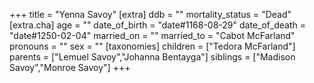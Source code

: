+++
title = "Yenna Savoy"
[extra]
ddb = ""
mortality_status = "Dead"
[extra.cha]
age = ""
date_of_birth = "date#1168-08-29"
date_of_death = "date#1250-02-04"
married_on = ""
married_to = "Cabot McFarland"
pronouns = ""
sex = ""
[taxonomies]
children = ["Tedora McFarland"]
parents = ["Lemuel Savoy","Johanna Bentayga"]
siblings = ["Madison Savoy","Monroe Savoy"]
+++


